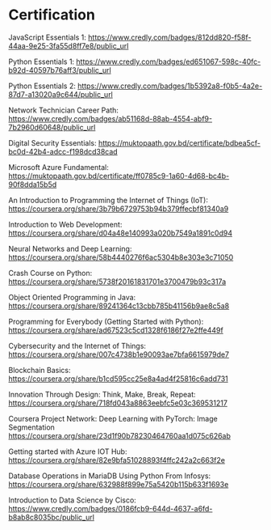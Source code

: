 # Certification
JavaScript Essentials 1: https://www.credly.com/badges/812dd820-f58f-44aa-9e25-3fa55d8ff7e8/public_url

Python Essentials 1: https://www.credly.com/badges/ed651067-598c-40fc-b92d-40597b76aff3/public_url

Python Essentials 2: https://www.credly.com/badges/1b5392a8-f0b5-4a2e-87d7-a13020a9c644/public_url

Network Technician Career Path: https://www.credly.com/badges/ab51168d-88ab-4554-abf9-7b2960d60648/public_url

Digital Security Essentials: https://muktopaath.gov.bd/certificate/bdbea5cf-bc0d-42b4-adcc-f198dcd38cad

Microsoft Azure Fundamental: https://muktopaath.gov.bd/certificate/ff0785c9-1a60-4d68-bc4b-90f8dda15b5d

An Introduction to Programming the Internet of Things (IoT): https://coursera.org/share/3b79b6729753b94b379ffecbf81340a9

Introduction to Web Development: https://coursera.org/share/d04a48e140993a020b7549a1891c0d94

Neural Networks and Deep Learning: https://coursera.org/share/58b4440276f6ac5304b8e303e3c71050

Crash Course on Python: https://coursera.org/share/5738f20161831701e3700479b93c317a

Object Oriented Programming in Java: https://coursera.org/share/89241364c13cbb785b41156b9ae8c5a8

Programming for Everybody (Getting Started with Python): https://coursera.org/share/ad67523c5cd1328f6186f27e2ffe449f

Cybersecurity and the Internet of Things: https://coursera.org/share/007c4738b1e90093ae7bfa6615979de7

Blockchain Basics: https://coursera.org/share/b1cd595cc25e8a4ad4f25816c6add731

Innovation Through Design: Think, Make, Break, Repeat: https://coursera.org/share/718fd043a8863eebfc5e03c369531217

Coursera Project Network: Deep Learning with PyTorch: Image Segmentation
https://coursera.org/share/23d1f90b78230464760aa1d075c626ab

Getting started with Azure IOT Hub:
https://coursera.org/share/82e9bfa51028893f4ffc242a2c663f2e

Database Operations in MariaDB Using Python From Infosys:
https://coursera.org/share/632988f899e75a5420b115b633f1693e

Introduction to Data Science by Cisco:
https://www.credly.com/badges/0186fcb9-644d-4637-a6fd-b8ab8c8035bc/public_url

